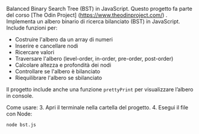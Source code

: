 Balanced Binary Search Tree (BST) in JavaScript. Questo progetto fa parte del corso [The Odin Project] (https://www.theodinproject.com/) .
Implementa un albero binario di ricerca bilanciato (BST) in JavaScript.  
Include funzioni per:  
- Costruire l'albero da un array di numeri  
- Inserire e cancellare nodi  
- Ricercare valori  
- Traversare l'albero (level-order, in-order, pre-order, post-order)  
- Calcolare altezza e profondità dei nodi  
- Controllare se l'albero è bilanciato  
- Riequilibrare l'albero se sbilanciato  

Il progetto include anche una funzione `prettyPrint` per visualizzare l’albero in console.

Come usare:
3. Apri il terminale nella cartella del progetto.
4. Esegui il file con Node:
   ```bash
   node bst.js
